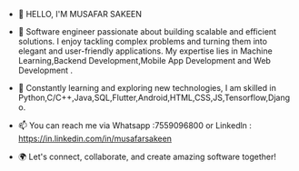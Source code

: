 - 👋 HELLO, I'M MUSAFAR SAKEEN
- 🚀 Software engineer passionate about building scalable and efficient solutions. I enjoy tackling complex problems and turning them into elegant and user-friendly applications. My expertise lies in Machine Learning,Backend Development,Mobile App Development and Web Development .
- 🌱 Constantly learning and exploring new technologies, I am skilled in Python,C/C++,Java,SQL,Flutter,Android,HTML,CSS,JS,Tensorflow,Django.
- 📫 You can reach me via Whatsapp :7559096800
      or Linkedln : https://in.linkedin.com/in/musafarsakeen 

- 🌍 Let's connect, collaborate, and create amazing software together!

